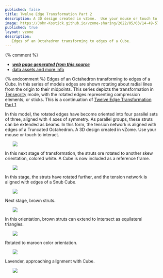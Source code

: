 ```yaml
---
published: false
title: Twelve Edge Transformation Part 2
description: A 3D design created in vZome.  Use your mouse or touch to interact.
image: https://John-Kostick.github.io/vzome-sharing/2022/05/03/14-49-57-Cube-to-yellow-6/Cube-to-yellow-6.png
published: true
layout: vzome
description:
   Edges of an Octahedron transforming to edges of a Cube.
---
```


{% comment %}
 - [***web page generated from this source***](<https://John-Kostick.github.io/vzome-sharing/2022/05/03/Cube-to-yellow-6-14-49-57.html>)
 - [data assets and more info](<https://github.com/John-Kostick/vzome-sharing/tree/main/2022/05/03/14-49-57-Cube-to-yellow-6/>)
 
{% endcomment %}
  Edges of an Octahedron transforming to edges of a Cube. In this series of models edges are shown rotating about radial lines from the origin to their midpoints. This series depicts the transformation in [Tensegrity](https://en.wikipedia.org/wiki/Tensegrity) mode, with the rotated edges representing compression elements, or sticks. This is a continuation of [Twelve Edge Transformation Part 1](https://john-kostick.github.io/vzome-sharing/2022/05/03/Twelve-Edge-Transformation-14-00-49.html)
  
In this model, the rotated edges have become oriented into four parallel sets of three, aligned with 4 axes of symmetry.  As parallel groups, these struts can be extended as beams. In this form, the tension network is aligned with edges of a Truncated Octahedron.
A 3D design created in vZome.  Use your mouse or touch to interact.

<vzome-viewer style="width: 87%; height: 60vh; margin: 5%"
       src="https://John-Kostick.github.io/vzome-sharing/2022/05/03/14-49-57-Cube-to-yellow-6/Cube-to-yellow-6.vZome" >
  <img src="https://John-Kostick.github.io/vzome-sharing/2022/05/03/14-49-57-Cube-to-yellow-6/Cube-to-yellow-6.png" />
</vzome-viewer>

In this next stage of transformation, the struts ore rotated to another skew orientation, colored white.  A Cube is now included as a reference frame.  

<vzome-viewer style="width: 87%; height: 60vh; margin: 5%"
      src="https://John-Kostick.github.io/vzome-sharing/2022/05/03/14-50-20-Cube-white-5/Cube-white-5.vZome" >
 <img src="https://John-Kostick.github.io/vzome-sharing/2022/05/03/14-50-20-Cube-white-5/Cube-white-5.png" />
</vzome-viewer>

In this stage, the struts have rotated further, and the tension network is aligned with edges of a Snub Cube.

<vzome-viewer style="width: 87%; height: 60vh; margin: 5%"
      src="https://John-Kostick.github.io/vzome-sharing/2022/05/03/14-06-41-Snub-Cube-Tensegrity-+-cube-4.5/Snub-Cube-Tensegrity-+-cube-4.5.vZome" >
 <img src="https://John-Kostick.github.io/vzome-sharing/2022/05/03/14-06-41-Snub-Cube-Tensegrity-+-cube-4.5/Snub-Cube-Tensegrity-+-cube-4.5.png" />
</vzome-viewer>

Next stage, brown struts.

<vzome-viewer style="width: 87%; height: 60vh; margin: 5%"
      src="https://John-Kostick.github.io/vzome-sharing/2022/05/03/14-51-11-Cube-Brown-3/Cube-Brown-3.vZome" >
 <img src="https://John-Kostick.github.io/vzome-sharing/2022/05/03/14-51-11-Cube-Brown-3/Cube-Brown-3.png" />
</vzome-viewer>

In this orientation, brown struts can extend to intersect as equilateral triangles.

<vzome-viewer style="width: 87%; height: 60vh; margin: 5%"
      src="https://John-Kostick.github.io/vzome-sharing/2022/05/03/14-50-49-Cube-Brown-triangles-4/Cube-Brown-triangles-4.vZome" >
 <img src="https://John-Kostick.github.io/vzome-sharing/2022/05/03/14-50-49-Cube-Brown-triangles-4/Cube-Brown-triangles-4.png" />
</vzome-viewer>

Rotated to maroon color orientation.

<vzome-viewer style="width: 87%; height: 60vh; margin: 5%"
      src="https://John-Kostick.github.io/vzome-sharing/2022/05/03/14-52-01-Cube-to-Maroon-2/Cube-to-Maroon-2.vZome" >
 <img src="https://John-Kostick.github.io/vzome-sharing/2022/05/03/14-52-01-Cube-to-Maroon-2/Cube-to-Maroon-2.png" />
</vzome-viewer>

Lavender, approaching alignment with Cube.

<vzome-viewer style="width: 87%; height: 60vh; margin: 5%"
      src="https://John-Kostick.github.io/vzome-sharing/2022/05/03/14-52-24-Cube-to-Lavender-1/Cube-to-Lavender-1.vZome" >
 <img src="https://John-Kostick.github.io/vzome-sharing/2022/05/03/14-52-24-Cube-to-Lavender-1/Cube-to-Lavender-1.png" />
</vzome-viewer>

